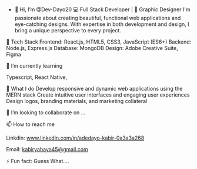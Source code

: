 - 👋 Hi, I’m @Dev-Dayo20
💻 Full Stack Developer | 🎨 Graphic Designer I'm passionate about creating beautiful, functional web applications and eye-catching designs. With expertise in both development and design, I bring a unique perspective to every project.

👀 Tech Stack Frontend: React.js, HTML5, CSS3, JavaScript (ES6+) Backend: Node.js, Express.js Database: MongoDB Design: Adobe Creative Suite, Figma

🌱 I’m currently learning

Typescript, React Native,

🚀 What I do Develop responsive and dynamic web applications using the MERN stack Create intuitive user interfaces and engaging user experiences Design logos, branding materials, and marketing collateral

💞️ I’m looking to collaborate on ...

📫 How to reach me

Linkdin: www.linkedin.com/in/adedayo-kabir-0a3a3a268

Email: kabiryahaya45@gmail.com

⚡ Fun fact: Guess What....

<!---
Dev-Dayo20/Dev-Dayo20 is a ✨ special ✨ repository because its `README.md` (this file) appears on your GitHub profile.
You can click the Preview link to take a look at your changes.
--->
